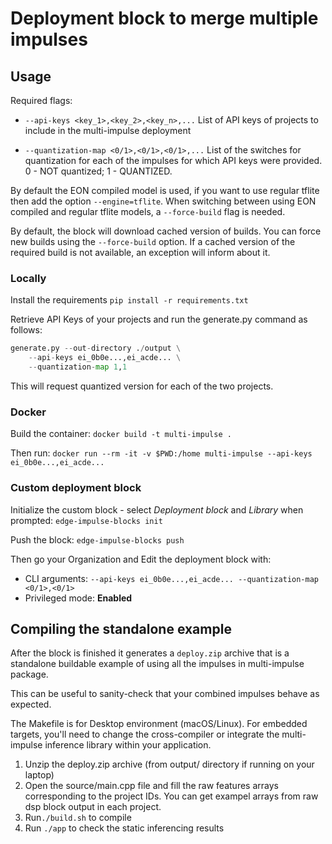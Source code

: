 # Deployment block to merge multiple impulses

## Usage

Required flags:
- ```--api-keys <key_1>,<key_2>,<key_n>,...```
List of API keys of projects to include in the multi-impulse deployment

- ```--quantization-map <0/1>,<0/1>,<0/1>,...```
List of the switches for quantization for each of the impulses for which API keys were provided. 0 - NOT quantized; 1 - QUANTIZED.

By default the EON compiled model is used, if you want to use regular tflite then add the option `--engine=tflite`. When switching between using EON compiled and regular tflite models, a `--force-build` flag is needed.

By default, the block will download cached version of builds. You can force new builds using the `--force-build` option. If a cached version of the required build is not available, an exception will inform about it.

### Locally

Install the requirements
```pip install -r requirements.txt```

Retrieve API Keys of your projects and run the generate.py command as follows:
```python
generate.py --out-directory ./output \
    --api-keys ei_0b0e...,ei_acde... \
    --quantization-map 1,1
```

This will request quantized version for each of the two projects.

### Docker

Build the container:
```docker build -t multi-impulse .```

Then run:
```docker run --rm -it -v $PWD:/home multi-impulse --api-keys ei_0b0e...,ei_acde...```

### Custom deployment block

Initialize the custom block - select _Deployment block_ and _Library_ when prompted:
```edge-impulse-blocks init```

Push the block:
```edge-impulse-blocks push```

Then go your Organization and Edit the deployment block with:
* CLI arguments: ```--api-keys ei_0b0e...,ei_acde... --quantization-map <0/1>,<0/1>```
* Privileged mode: **Enabled**

## Compiling the standalone example

After the block is finished it generates a `deploy.zip` archive that is a standalone buildable example of using all the impulses in multi-impulse package.

This can be useful to sanity-check that your combined impulses behave as expected.

The Makefile is for Desktop environment (macOS/Linux). For embedded targets, you'll need to change the cross-compiler or integrate the multi-impulse inference library within your application.

1. Unzip the deploy.zip archive (from output/ directory if running on your laptop)
2. Open the source/main.cpp file and fill the raw features arrays corresponding to the project IDs. You can get exampel arrays from raw dsp block output in each project.
3. Run`./build.sh` to compile
4. Run `./app` to check the static inferencing results

